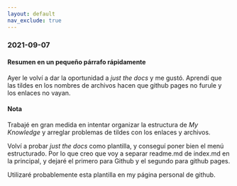 ```yaml
---
layout: default
nav_exclude: true
---
```

### 2021-09-07

#### Resumen en un pequeño párrafo rápidamente
Ayer le volví a dar la oportunidad a _just the docs_ y me gustó. Aprendí que las tildes en los nombres de archivos hacen que github pages no furule y los enlaces no vayan.

#### Nota
Trabajé en gran medida en intentar organizar la estructura de _My Knowledge_ y arreglar problemas de tildes con los enlaces y archivos. 

Volví a probar _just the docs_ como plantilla, y conseguí poner bien el menú estructurado. Por lo que creo que voy a separar readme.md de index.md en la principal, y dejaré el primero para Github y el segundo para github pages.

Utilizaré probablemente esta plantilla en my página personal de github.
